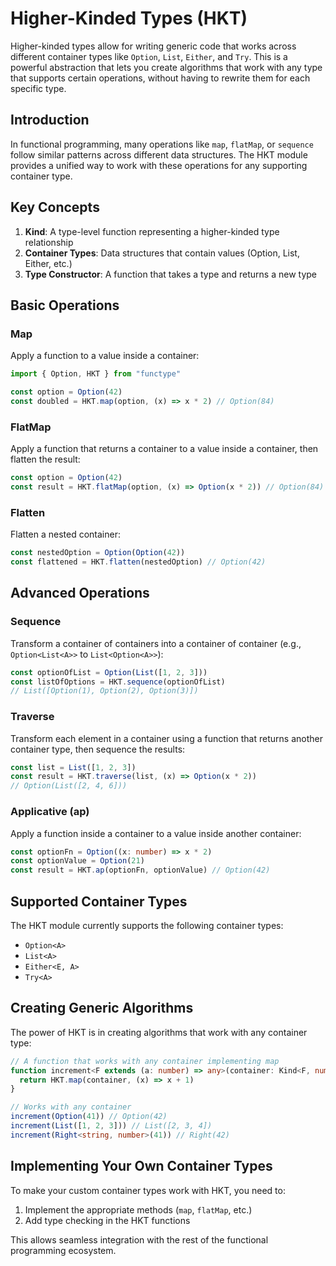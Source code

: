 # Higher-Kinded Types (HKT)

Higher-kinded types allow for writing generic code that works across different container types like `Option`, `List`, `Either`, and `Try`. This is a powerful abstraction that lets you create algorithms that work with any type that supports certain operations, without having to rewrite them for each specific type.

## Introduction

In functional programming, many operations like `map`, `flatMap`, or `sequence` follow similar patterns across different data structures. The HKT module provides a unified way to work with these operations for any supporting container type.

## Key Concepts

1. **Kind**: A type-level function representing a higher-kinded type relationship
2. **Container Types**: Data structures that contain values (Option, List, Either, etc.)
3. **Type Constructor**: A function that takes a type and returns a new type

## Basic Operations

### Map

Apply a function to a value inside a container:

```typescript
import { Option, HKT } from "functype"

const option = Option(42)
const doubled = HKT.map(option, (x) => x * 2) // Option(84)
```

### FlatMap

Apply a function that returns a container to a value inside a container, then flatten the result:

```typescript
const option = Option(42)
const result = HKT.flatMap(option, (x) => Option(x * 2)) // Option(84)
```

### Flatten

Flatten a nested container:

```typescript
const nestedOption = Option(Option(42))
const flattened = HKT.flatten(nestedOption) // Option(42)
```

## Advanced Operations

### Sequence

Transform a container of containers into a container of container (e.g., `Option<List<A>>` to `List<Option<A>>`):

```typescript
const optionOfList = Option(List([1, 2, 3]))
const listOfOptions = HKT.sequence(optionOfList)
// List([Option(1), Option(2), Option(3)])
```

### Traverse

Transform each element in a container using a function that returns another container type, then sequence the results:

```typescript
const list = List([1, 2, 3])
const result = HKT.traverse(list, (x) => Option(x * 2))
// Option(List([2, 4, 6]))
```

### Applicative (ap)

Apply a function inside a container to a value inside another container:

```typescript
const optionFn = Option((x: number) => x * 2)
const optionValue = Option(21)
const result = HKT.ap(optionFn, optionValue) // Option(42)
```

## Supported Container Types

The HKT module currently supports the following container types:

- `Option<A>`
- `List<A>`
- `Either<E, A>`
- `Try<A>`

## Creating Generic Algorithms

The power of HKT is in creating algorithms that work with any container type:

```typescript
// A function that works with any container implementing map
function increment<F extends (a: number) => any>(container: Kind<F, number>): Kind<F, number> {
  return HKT.map(container, (x) => x + 1)
}

// Works with any container
increment(Option(41)) // Option(42)
increment(List([1, 2, 3])) // List([2, 3, 4])
increment(Right<string, number>(41)) // Right(42)
```

## Implementing Your Own Container Types

To make your custom container types work with HKT, you need to:

1. Implement the appropriate methods (`map`, `flatMap`, etc.)
2. Add type checking in the HKT functions

This allows seamless integration with the rest of the functional programming ecosystem.
